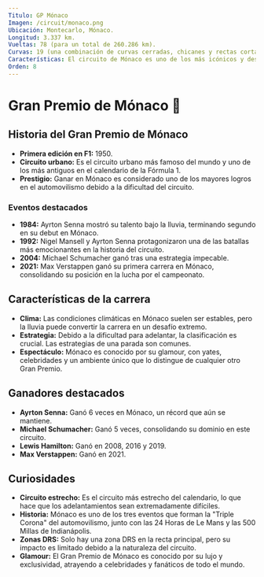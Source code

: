 ```yaml
---
Titulo: GP Mónaco
Imagen: /circuit/monaco.png
Ubicación: Montecarlo, Mónaco.
Longitud: 3.337 km.
Vueltas: 78 (para un total de 260.286 km).
Curvas: 19 (una combinación de curvas cerradas, chicanes y rectas cortas).
Características: El circuito de Mónaco es uno de los más icónicos y desafiantes del calendario de la Fórmula 1. Su diseño estrecho y sinuoso, junto con las barreras cercanas, lo convierten en un verdadero reto para los pilotos.
Orden: 8
---
```


# Gran Premio de Mónaco 🏁

## Historia del Gran Premio de Mónaco
- **Primera edición en F1:** 1950.
- **Circuito urbano:** Es el circuito urbano más famoso del mundo y uno de los más antiguos en el calendario de la Fórmula 1.
- **Prestigio:** Ganar en Mónaco es considerado uno de los mayores logros en el automovilismo debido a la dificultad del circuito.

### Eventos destacados
- **1984:** Ayrton Senna mostró su talento bajo la lluvia, terminando segundo en su debut en Mónaco.
- **1992:** Nigel Mansell y Ayrton Senna protagonizaron una de las batallas más emocionantes en la historia del circuito.
- **2004:** Michael Schumacher ganó tras una estrategia impecable.
- **2021:** Max Verstappen ganó su primera carrera en Mónaco, consolidando su posición en la lucha por el campeonato.

## Características de la carrera
- **Clima:** Las condiciones climáticas en Mónaco suelen ser estables, pero la lluvia puede convertir la carrera en un desafío extremo.
- **Estrategia:** Debido a la dificultad para adelantar, la clasificación es crucial. Las estrategias de una parada son comunes.
- **Espectáculo:** Mónaco es conocido por su glamour, con yates, celebridades y un ambiente único que lo distingue de cualquier otro Gran Premio.

## Ganadores destacados
- **Ayrton Senna:** Ganó 6 veces en Mónaco, un récord que aún se mantiene.
- **Michael Schumacher:** Ganó 5 veces, consolidando su dominio en este circuito.
- **Lewis Hamilton:** Ganó en 2008, 2016 y 2019.
- **Max Verstappen:** Ganó en 2021.

## Curiosidades
- **Circuito estrecho:** Es el circuito más estrecho del calendario, lo que hace que los adelantamientos sean extremadamente difíciles.
- **Historia:** Mónaco es uno de los tres eventos que forman la "Triple Corona" del automovilismo, junto con las 24 Horas de Le Mans y las 500 Millas de Indianápolis.
- **Zonas DRS:** Solo hay una zona DRS en la recta principal, pero su impacto es limitado debido a la naturaleza del circuito.
- **Glamour:** El Gran Premio de Mónaco es conocido por su lujo y exclusividad, atrayendo a celebridades y fanáticos de todo el mundo.